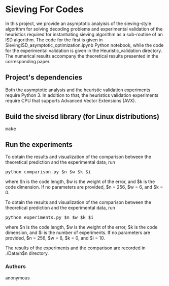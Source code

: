 # Sieving For Codes

In this project, we provide an asymptotic analyisis of the sieving-style algorithm for solving decoding problems and experimental validation of the heuristics required for instantiating sieving algorithm as a sub-routine of an ISD algorithm. The code for the first is given in  SievingISD_asymptotic_optimization.ipynb Python notebook, while the code for the experimental validation is given in the Heuristic_validation directory. The numerical results accompany the theoretical results presented in the corresponding paper.

## Project's dependencies

Both the asymptotic analysis and the heuristic validation experiments require Python 3. In addition to that, the heuristics validation experiments require CPU that supports Advanced Vector Extensions (AVX). 

## Build the siveisd library (for Linux distributions)
<pre translate="no" dir="ltr" is-upgraded="">make
</pre>

## Run the experiments

To obtain the results and visualization of the comparison between the theoretical prediction and the experimental data, run
<pre translate="no" dir="ltr" is-upgraded="">
python comparison.py $n $w $k $i
</pre>
where $n is the code length, $w is the weight of the error, and $k is the code dimension. If no parameters are provided, $n = 256, $w = 6, and $k = 0.

To obtain the results and visualization of the comparison between the theoretical prediction and the experimental data, run
<pre translate="no" dir="ltr" is-upgraded="">
python experiments.py $n $w $k $i
</pre>
where $n is the code length, $w is the weight of the error, $k is the code dimension, and $i is the number of experiments. If no parameters are provided, $n = 256, $w = 6, $k = 0, and $i = 10.


The results of the experiments and the comparison are recorded in ./Data/n$n directory.

### Authors
anonymous

